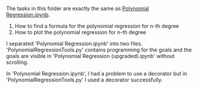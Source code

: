 The tasks in this folder are exactly the same as <a href="https://github.com/Sieye-R/Machine_Learning/blob/main/Scikit_Learn/Very_Basic/Polynomial%20Regression.ipynb">Polynomial Regression.ipynb</a>.

1. How to find a formula for the polynomial regression for n-th degree
2. How to plot the polynomial regression for n-th degree

I separated 'Polynomial Regression.ipynb' into two files. 'PolynomialRegressionTools.py' contains programming for the goals and the goals are visible in
'Polynomial Regression (upgraded).ipynb' without scrolling. 

In 'Polynomial Regression.ipynb', I had a problem to use a decorator but in 'PolynomialRegressionTools.py' I used a decorator successfully. 
